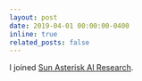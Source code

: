 ```yaml
---
layout: post
date: 2019-04-01 00:00:00-0400
inline: true
related_posts: false
---
```


I joined <a href="https://sun-asterisk.ai/">Sun Asterisk AI Research</a>.
